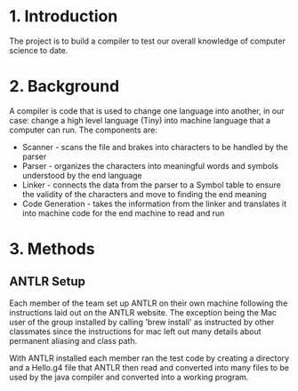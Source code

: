 # 1. Introduction
The project is to build a compiler to test our overall knowledge of computer science to date.

# 2. Background
A compiler is code that is used to change one language into another, in our case: change a high level language (Tiny) into machine language that a computer can run. The components are:
- Scanner - scans the file and brakes into characters to be handled by the parser
- Parser - organizes the characters into meaningful words and symbols understood by the end language
- Linker - connects the data from the parser to a Symbol table to ensure the validity of the characters and move to finding the end meaning
- Code Generation - takes the information from the linker and translates it into machine code for the end machine to read and run
# 3. Methods
## ANTLR Setup
Each member of the team set up ANTLR on their own machine following the instructions laid out on the ANTLR website. The exception being the Mac user of the group installed by calling 'brew install' as instructed by other classmates since the instructions for mac left out many details about permanent aliasing and class path.

With ANTLR installed each member ran the test code by creating a directory and a Hello.g4 file that ANTLR then read and converted into many files to be used by the java compiler and converted into a working program.

